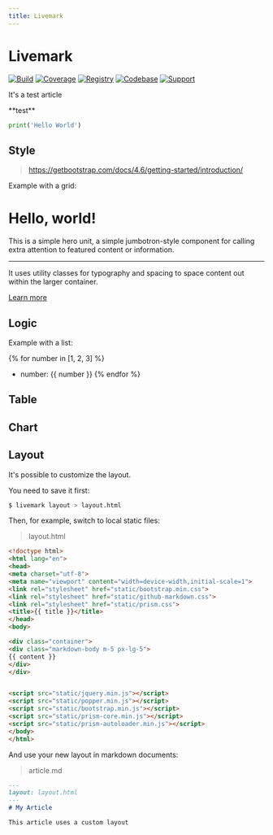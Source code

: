 ```yaml
---
title: Livemark
---
```


# Livemark

[![Build](https://img.shields.io/github/workflow/status/frictionlessdata/livemark/general/main)](https://github.com/frictionlessdata/livemark/actions)
[![Coverage](https://img.shields.io/codecov/c/github/frictionlessdata/livemark/main)](https://codecov.io/gh/frictionlessdata/livemark)
[![Registry](https://img.shields.io/pypi/v/livemark.svg)](https://pypi.python.org/pypi/livemark)
[![Codebase](https://img.shields.io/badge/codebase-github-brightgreen)](https://github.com/frictionlessdata/livemark)
[![Support](https://img.shields.io/badge/support-discord-brightgreen)](https://discord.com/channels/695635777199145130/695635777199145133)

It's a test article

<div class="markdown">
**test**
</div>

```python
print('Hello World')
```

## Style

> https://getbootstrap.com/docs/4.6/getting-started/introduction/

Example with a grid:

<div class="jumbotron">
<h1 class="display-4">Hello, world!</h1>
<p class="lead">This is a simple hero unit, a simple jumbotron-style component for calling extra attention to featured content or information.</p>
<hr class="my-4">
<p>It uses utility classes for typography and spacing to space content out within the larger container.</p>
<a class="btn btn-primary btn-lg" href="#" role="button">Learn more</a>
</div>

## Logic

Example with a list:

{% for number in [1, 2, 3] %}
- number: {{ number }}
{% endfor %}

## Table

## Chart

## Layout

It's possible to customize the layout.

You need to save it first:

```bash
$ livemark layout > layout.html
```

Then, for example, switch to local static files:

> layout.html

```html
<!doctype html>
<html lang="en">
<head>
<meta charset="utf-8">
<meta name="viewport" content="width=device-width,initial-scale=1">
<link rel="stylesheet" href="static/bootstrap.min.css">
<link rel="stylesheet" href="static/github-markdown.css">
<link rel="stylesheet" href="static/prism.css">
<title>{{ title }}</title>
</head>
<body>

<div class="container">
<div class="markdown-body m-5 px-lg-5">
{{ content }}
</div>
</div>


<script src="static/jquery.min.js"></script>
<script src="static/popper.min.js"></script>
<script src="static/bootstrap.min.js"></script>
<script src="static/prism-core.min.js"></script>
<script src="static/prism-autoloader.min.js"></script>
</body>
</html>
```

And use your new layout in markdown documents:

> article.md

```md
---
layout: layout.html
---
# My Article

This article uses a custom layout
```
